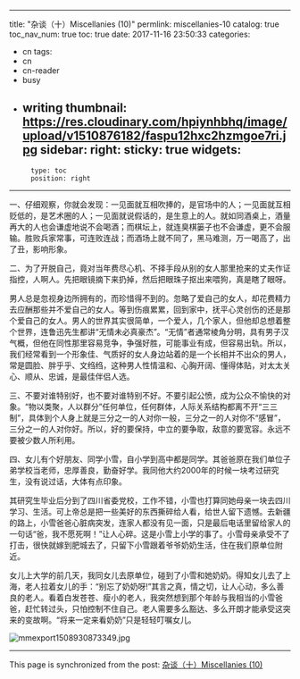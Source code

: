 
---
title: "杂谈（十）Miscellanies (10)"
permlink: miscellanies-10
catalog: true
toc_nav_num: true
toc: true
date: 2017-11-16 23:50:33
categories:
- cn
tags:
- cn
- cn-reader
- busy
- writing
thumbnail: https://res.cloudinary.com/hpiynhbhq/image/upload/v1510876182/faspu12hxc2hzmgoe7ri.jpg
sidebar:
    right:
        sticky: true
widgets:
    -
        type: toc
        position: right
---


一、仔细观察，你就会发现：一见面就互相吹捧的，是官场中的人；一见面就互相贬低的，是艺术圈的人；一见面就说假话的，是生意上的人。就如同酒桌上，酒量再大的人也会谦虚地说不会喝酒；而棋坛上，就连臭棋篓子也不会谦虚，更不会服输。胜败兵家常事，可连败连战；而酒场上就不同了，黑马难测，万一喝高了，出了丑，影响形象。

二、为了开脱自己，竟对当年费尽心机、不择手段从别的女人那里抢来的丈夫作证指控，人啊人。先把眼镜摘下来扔掉，然后把眼珠子抠出来喂狗，真是瞎了眼呀。

男人总是忽视身边所拥有的，而珍惜得不到的。忽略了爱自己的女人，却花费精力去应酬那些并不爱自己的女人。等到伤痕累累，回到家中，抚平心灵创伤的还是那个爱自己的女人。男人的世界其实很简单，一个爱人，几个家人，但他却总想着整个世界，连鲁迅先生都讲“无情未必真豪杰”。“无情”者通常棱角分明，具有男子汉气概，但他在同性那里容易竞争，争强好胜，可能事业有成，但容易出轨。所以，我们经常看到一个形象佳、气质好的女人身边站着的是一个长相并不出众的男人，常是圆脸、胖乎乎、文绉绉，这种男人性情温和、心胸开阔、懂得体贴，对太太关心、顺从、忠诚，是最佳伴侣人选。

三、不要对谁特别好，也不要对谁特别不好。不要引起公愤，成为公众不愉快的对象。“物以类聚，人以群分”任何单位，任何群体，人际关系结构都离不开“三三制”，具体到个人身上就是三分之一的人对你一般，三分之一的人对你不“感冒”，三分之一的人对你好。所以，好的要保持，中立的要争取，敌意的要宽容。永远不要被少数人所利用。

四、女儿有个好朋友、同学小雪，自小学到高中都是同学。其爸爸原在我们单位子弟学校当老师，忠厚善良，勤奋好学。我同他大约2000年的时候一块考过研究生，没有说过话，大体有点印象。

其研究生毕业后分到了四川省委党校，工作不错，小雪也打算同她母亲一块去四川学习、生活。可上帝总是把一些美好的东西撕碎给人看，给世人留下遗憾。去新疆的路上，小雪爸爸心脏病突发，连家人都没有见一面，只是最后电话里留给家人的一句话“爸，我不愿死啊！”让人心碎。这是小雪上小学的事了。小雪母亲承受不了打击，很快就嫁到肥城去了，只留下小雪跟着爷爷奶奶生活，住在我们原单位附近。

女儿上大学的前几天，我同女儿去原单位，碰到了小雪和她奶奶。得知女儿去了上海，老人拉着女儿的手：“别忘了奶奶呀!”其言之真，情之切，让人心动，多么善良的老人。看着白发苍苍、瘦小的老人，我突然想到那个年龄与我相当的小雪爸爸，赶忙转过头，只怕控制不住自己。老人需要多么豁达、多么开朗才能承受这突来的变故啊。“将来一定来看奶奶”只是轻轻叮嘱女儿。

![mmexport1508930873349.jpg](https://res.cloudinary.com/hpiynhbhq/image/upload/v1510876182/faspu12hxc2hzmgoe7ri.jpg)






- - -

This page is synchronized from the post: [杂谈（十）Miscellanies (10)](https://steemit.com/@bring/miscellanies-10)
